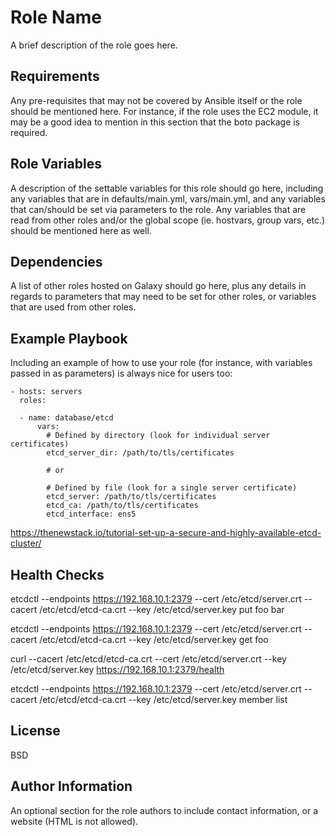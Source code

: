 Role Name
=========

A brief description of the role goes here.

Requirements
------------

Any pre-requisites that may not be covered by Ansible itself or the role should be mentioned here. For instance, if the role uses the EC2 module, it may be a good idea to mention in this section that the boto package is required.

Role Variables
--------------

A description of the settable variables for this role should go here, including any variables that are in defaults/main.yml, vars/main.yml, and any variables that can/should be set via parameters to the role. Any variables that are read from other roles and/or the global scope (ie. hostvars, group vars, etc.) should be mentioned here as well.

Dependencies
------------

A list of other roles hosted on Galaxy should go here, plus any details in regards to parameters that may need to be set for other roles, or variables that are used from other roles.

Example Playbook
----------------

Including an example of how to use your role (for instance, with variables passed in as parameters) is always nice for users too:

    - hosts: servers
      roles:

      - name: database/etcd
          vars:
            # Defined by directory (look for individual server certificates)
            etcd_server_dir: /path/to/tls/certificates

            # or

            # Defined by file (look for a single server certificate)
            etcd_server: /path/to/tls/certificates
            etcd_ca: /path/to/tls/certificates
            etcd_interface: ens5

https://thenewstack.io/tutorial-set-up-a-secure-and-highly-available-etcd-cluster/

## Health Checks

etcdctl --endpoints https://192.168.10.1:2379 --cert /etc/etcd/server.crt --cacert /etc/etcd/etcd-ca.crt --key /etc/etcd/server.key put foo bar

etcdctl --endpoints https://192.168.10.1:2379 --cert /etc/etcd/server.crt --cacert /etc/etcd/etcd-ca.crt --key /etc/etcd/server.key get foo

curl --cacert /etc/etcd/etcd-ca.crt --cert /etc/etcd/server.crt --key /etc/etcd/server.key https://192.168.10.1:2379/health

etcdctl --endpoints https://192.168.10.1:2379 --cert /etc/etcd/server.crt --cacert /etc/etcd/etcd-ca.crt --key /etc/etcd/server.key member list


License
-------

BSD

Author Information
------------------

An optional section for the role authors to include contact information, or a website (HTML is not allowed).
